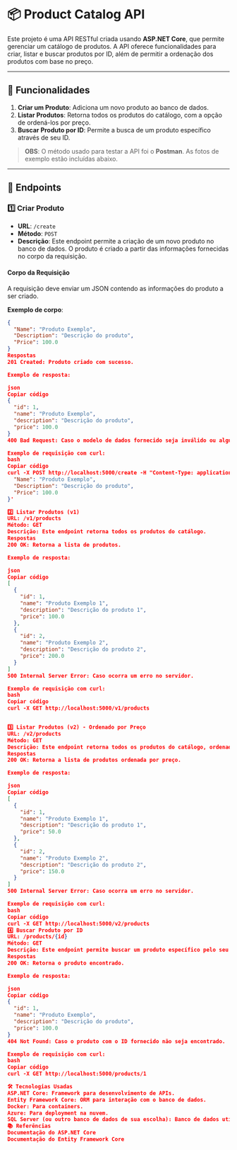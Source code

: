 # 📦 Product Catalog API

Este projeto é uma API RESTful criada usando **ASP.NET Core**, que permite gerenciar um catálogo de produtos. A API oferece funcionalidades para criar, listar e buscar produtos por ID, além de permitir a ordenação dos produtos com base no preço.

---

## 🚀 Funcionalidades
1. **Criar um Produto**: Adiciona um novo produto ao banco de dados.
2. **Listar Produtos**: Retorna todos os produtos do catálogo, com a opção de ordená-los por preço.
3. **Buscar Produto por ID**: Permite a busca de um produto específico através de seu ID.

> **OBS**: O método usado para testar a API foi o **Postman**. As fotos de exemplo estão incluídas abaixo.

---

## 📝 Endpoints

### 1️⃣ Criar Produto

- **URL**: `/create`
- **Método**: `POST`
- **Descrição**: Este endpoint permite a criação de um novo produto no banco de dados. O produto é criado a partir das informações fornecidas no corpo da requisição.

#### Corpo da Requisição
A requisição deve enviar um JSON contendo as informações do produto a ser criado.

**Exemplo de corpo**:

```json
{
  "Name": "Produto Exemplo",
  "Description": "Descrição do produto",
  "Price": 100.0
}
Respostas
201 Created: Produto criado com sucesso.

Exemplo de resposta:

json
Copiar código
{
  "id": 1,
  "name": "Produto Exemplo",
  "description": "Descrição do produto",
  "price": 100.0
}
400 Bad Request: Caso o modelo de dados fornecido seja inválido ou algum dos campos obrigatórios esteja ausente.

Exemplo de requisição com curl:
bash
Copiar código
curl -X POST http://localhost:5000/create -H "Content-Type: application/json" -d '{
  "Name": "Produto Exemplo",
  "Description": "Descrição do produto",
  "Price": 100.0
}'

2️⃣ Listar Produtos (v1)
URL: /v1/products
Método: GET
Descrição: Este endpoint retorna todos os produtos do catálogo.
Respostas
200 OK: Retorna a lista de produtos.

Exemplo de resposta:

json
Copiar código
[
  {
    "id": 1,
    "name": "Produto Exemplo 1",
    "description": "Descrição do produto 1",
    "price": 100.0
  },
  {
    "id": 2,
    "name": "Produto Exemplo 2",
    "description": "Descrição do produto 2",
    "price": 200.0
  }
]
500 Internal Server Error: Caso ocorra um erro no servidor.

Exemplo de requisição com curl:
bash
Copiar código
curl -X GET http://localhost:5000/v1/products


3️⃣ Listar Produtos (v2) - Ordenado por Preço
URL: /v2/products
Método: GET
Descrição: Este endpoint retorna todos os produtos do catálogo, ordenados pelo preço de forma crescente.
Respostas
200 OK: Retorna a lista de produtos ordenada por preço.

Exemplo de resposta:

json
Copiar código
[
  {
    "id": 1,
    "name": "Produto Exemplo 1",
    "description": "Descrição do produto 1",
    "price": 50.0
  },
  {
    "id": 2,
    "name": "Produto Exemplo 2",
    "description": "Descrição do produto 2",
    "price": 150.0
  }
]
500 Internal Server Error: Caso ocorra um erro no servidor.

Exemplo de requisição com curl:
bash
Copiar código
curl -X GET http://localhost:5000/v2/products
4️⃣ Buscar Produto por ID
URL: /products/{id}
Método: GET
Descrição: Este endpoint permite buscar um produto específico pelo seu ID.
Respostas
200 OK: Retorna o produto encontrado.

Exemplo de resposta:

json
Copiar código
{
  "id": 1,
  "name": "Produto Exemplo",
  "description": "Descrição do produto",
  "price": 100.0
}
404 Not Found: Caso o produto com o ID fornecido não seja encontrado.

Exemplo de requisição com curl:
bash
Copiar código
curl -X GET http://localhost:5000/products/1

🛠️ Tecnologias Usadas
ASP.NET Core: Framework para desenvolvimento de APIs.
Entity Framework Core: ORM para interação com o banco de dados.
Docker: Para containers.
Azure: Para deployment na nuvem.
SQL Server (ou outro banco de dados de sua escolha): Banco de dados utilizado para armazenar os produtos.
📚 Referências
Documentação do ASP.NET Core
Documentação do Entity Framework Core
